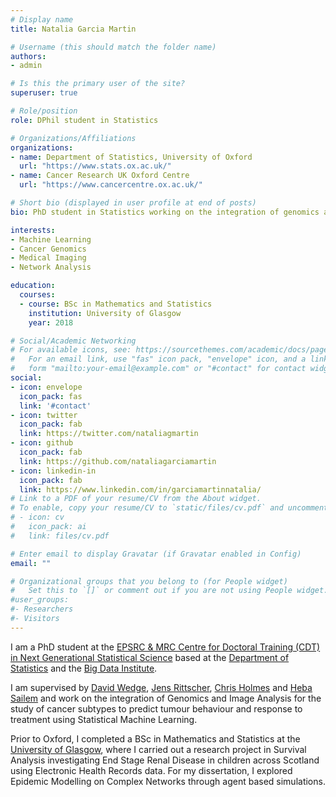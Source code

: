 ```yaml
---
# Display name
title: Natalia Garcia Martin

# Username (this should match the folder name)
authors:
- admin

# Is this the primary user of the site?
superuser: true

# Role/position
role: DPhil student in Statistics

# Organizations/Affiliations
organizations:
- name: Department of Statistics, University of Oxford
  url: "https://www.stats.ox.ac.uk/"
- name: Cancer Research UK Oxford Centre
  url: "https://www.cancercentre.ox.ac.uk/"

# Short bio (displayed in user profile at end of posts)
bio: PhD student in Statistics working on the integration of genomics and image analysis for the study of cancer subtypes to predict tumour behaviour and response to treatment.

interests:
- Machine Learning
- Cancer Genomics
- Medical Imaging
- Network Analysis

education:
  courses:
  - course: BSc in Mathematics and Statistics
    institution: University of Glasgow
    year: 2018

# Social/Academic Networking
# For available icons, see: https://sourcethemes.com/academic/docs/page-builder/#icons
#   For an email link, use "fas" icon pack, "envelope" icon, and a link in the
#   form "mailto:your-email@example.com" or "#contact" for contact widget.
social:
- icon: envelope
  icon_pack: fas
  link: '#contact'
- icon: twitter
  icon_pack: fab
  link: https://twitter.com/nataliagmartin
- icon: github
  icon_pack: fab
  link: https://github.com/nataliagarciamartin
- icon: linkedin-in
  icon_pack: fab
  link: https://www.linkedin.com/in/garciamartinnatalia/
# Link to a PDF of your resume/CV from the About widget.
# To enable, copy your resume/CV to `static/files/cv.pdf` and uncomment the lines below.
# - icon: cv
#   icon_pack: ai
#   link: files/cv.pdf

# Enter email to display Gravatar (if Gravatar enabled in Config)
email: ""

# Organizational groups that you belong to (for People widget)
#   Set this to `[]` or comment out if you are not using People widget.
#user_groups:
#- Researchers
#- Visitors
---
```


I am a PhD student at the [EPSRC & MRC Centre for Doctoral Training (CDT) in Next Generational Statistical Science](http://www.oxwasp-cdt.ac.uk/epsrc--mrc-centre-for-doctoral-training.html) based at the [Department of Statistics](https://www.stats.ox.ac.uk/) and the [Big Data Institute](https://www.bdi.ox.ac.uk/).

I am supervised by [David Wedge](https://www.bdi.ox.ac.uk/Team/david-wedge), [Jens Rittscher](http://www.ibme.ox.ac.uk/research/biomedia/jens-rittscher), [Chris Holmes](http://www.stats.ox.ac.uk/~cholmes) and [Heba Sailem](http://www.ibme.ox.ac.uk/research/biomedia/people/dr-heba-sailem) and work on the integration of Genomics and Image Analysis for the study of cancer subtypes to predict tumour behaviour and response to treatment using Statistical Machine Learning.

Prior to Oxford, I completed a BSc in Mathematics and Statistics at the [University of Glasgow](https://www.gla.ac.uk/), where I carried out a research project in Survival Analysis investigating End Stage Renal Disease in children across Scotland using Electronic Health Records data. For my dissertation, I explored Epidemic Modelling on Complex Networks through agent based simulations.
